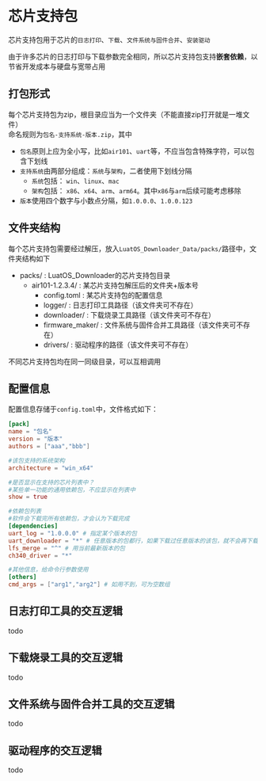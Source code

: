 # 芯片支持包

芯片支持包用于芯片的`日志打印`、`下载`、`文件系统与固件合并`、`安装驱动`

由于许多芯片的日志打印与下载参数完全相同，所以芯片支持包支持**嵌套依赖**，以节省开发成本与硬盘与宽带占用

## 打包形式

每个芯片支持包为zip，根目录应当为一个文件夹（不能直接zip打开就是一堆文件）  
命名规则为`包名-支持系统-版本.zip`，其中

- `包名`原则上应为全小写，比如`air101`、`uart`等，不应当包含特殊字符，可以包含下划线
- `支持系统`由两部分组成：`系统`与`架构`，二者使用下划线分隔
  - `系统`包括： `win`、`linux`、`mac`
  - `架构`包括： `x86`、`x64`、`arm`、`arm64`。其中`x86`与`arm`后续可能考虑移除
- `版本`使用四个数字与小数点分隔，如`1.0.0.0`、`1.0.0.123`

## 文件夹结构

每个芯片支持包需要经过解压，放入`LuatOS_Downloader_Data/packs/`路径中，文件夹结构如下

- packs/ : LuatOS_Downloader的芯片支持包目录
  - air101-1.2.3.4/ : 某芯片支持包解压后的文件夹+版本号
    - config.toml : 某芯片支持包的配置信息
    - logger/ : 日志打印工具路径（该文件夹可不存在）
    - downloader/ : 下载烧录工具路径（该文件夹可不存在）
    - firmware_maker/ : 文件系统与固件合并工具路径（该文件夹可不存在）
    - drivers/ : 驱动程序的路径（该文件夹可不存在）

不同芯片支持包均在同一同级目录，可以互相调用

## 配置信息

配置信息存储于`config.toml`中，文件格式如下：

```toml
[pack]
name = "包名"
version = "版本"
authors = ["aaa","bbb"]

#该包支持的系统架构
architecture = "win_x64"

#是否显示在支持的芯片列表中？
#某些单一功能的通用依赖包，不应显示在列表中
show = true

#依赖包列表
#软件会下载完所有依赖包，才会认为下载完成
[dependencies]
uart_log = "1.0.0.0" # 指定某个版本的包
uart_downloader = "*" # 任意版本的包都行，如果下载过任意版本的该包，就不会再下载
lfs_merge = "^" # 用当前最新版本的包
ch340_driver = "*"

#其他信息，给命令行参数使用
[others]
cmd_args = ["arg1","arg2"] # 如用不到，可为空数组
```

## 日志打印工具的交互逻辑

todo

## 下载烧录工具的交互逻辑

todo

## 文件系统与固件合并工具的交互逻辑

todo

## 驱动程序的交互逻辑

todo
